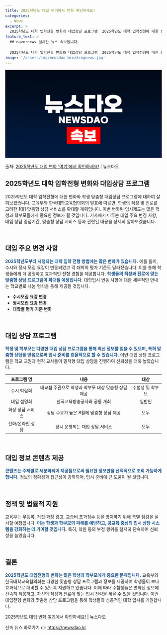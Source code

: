 ```yaml
---
title: 2025학년도 대입 여기에서 변화 확인하세요!
categories:
  - News
excerpt: >
  2025학년도 대학 입학전형 변화와 대입상담 프로그램  2025학년도 대학 입학전형에 대한 변화와 학생 맞춤…
feature_text: >
  ## navernews 실시간 뉴스 속보입니다.

  2025학년도 대학 입학전형 변화와 대입상담 프로그램  2025학년도 대학 입학전형에 대한 변화와 학생 맞춤…
image: '/assets/img/newsdao_breakingnews.jpg'
---
```


![뉴스다오 속보](/assets/img/newsdao_breakingnews.jpg)

<p>출처: <a href="https://newsdao.kr/4112" rel="dofollow">2025학년도 대입 변화 '여기'에서 확인하세요!</a> | 뉴스다오</p>

<h2 data-ke-size="size26">2025학년도 대학 입학전형 변화와 대입상담 프로그램</h2>
2025학년도 대학 입학전형에 대한 변화와 학생 맞춤형 대입상담 프로그램에 대하여 살펴보겠습니다. 교육부와 한국대학교육협의회의 발표에 따르면, 학생의 적성 및 진로를 고려한 1대1 맞춤형 상담 서비스를 확대할 계획입니다. 이번 변화된 입시제도는 많은 학생과 학부모들에게 중요한 정보가 될 것입니다. 기사에서 다루는 대입 주요 변경 사항, 대입 상담 중점기간, 맞춤형 상담 서비스 등과 관련된 내용을 상세히 알아보겠습니다.

<p data-ke-size="size16">&nbsp;</p>

<h2 data-ke-size="size24">대입 주요 변경 사항</h2>
<b><span style="color: #1a5490;">2025학년도부터 시행되는 대학 입학 전형 방법에는 많은 변화가 있습니다.</span></b> 예를 들어, 수시와 정시 모집 요강이 변동되었고 각 대학의 평가 기준도 달라졌습니다. 이를 통해 학생들에게 더 공정하고 효과적인 전형 경험을 제공합니다. <b><span style="color: #1a5490;">학생들의 적성과 진로에 맞는 맞춤형 상담 프로그램이 확대될 예정입니다.</span></b> 대학입시 변동 사항에 대한 세부적인 안내는 학교별로 나눔 형식을 통해 제공될 것입니다.

<ul>
<li><b>수시모집 요강 변경</b></li>
<li><b>정시모집 요강 변경</b></li>
<li><b>대학별 평가 기준 변화</b></li>
</ul>

<p data-ke-size="size16">&nbsp;</p>

<h2 data-ke-size="size24">대입 상담 프로그램</h2>
<b><span style="color: #1a5490;">학생 및 학부모는 다양한 대입 상담 프로그램을 통해 최신 정보를 얻을 수 있으며, 특히 맞춤형 상담을 받음으로써 입시 준비를 효율적으로 할 수 있습니다.</span></b> 이번 대입 상담 프로그램은 학교 교원과 현직 교사들이 밀착형 대입 상담을 진행하여 신뢰성을 더욱 높였습니다.

<table>
<thead>
<tr>
<th style="text-align: center;">프로그램 명</th>
<th style="text-align: center;">내용</th>
<th style="text-align: center;">대상</th>
</tr>
</thead>
<tbody>
<tr>
<td style="text-align: center;">수시 박람회</td>
<td style="text-align: center;">대교협 주관으로 학생과 학부모 대상 맞춤형 상담 제공</td>
<td style="text-align: center;">수험생 및 학부모</td>
</tr>
<tr>
<td style="text-align: center;">대입 설명회</td>
<td style="text-align: center;">한국교육방송공사와 공동 개최</td>
<td style="text-align: center;">일반인</td>
</tr>
<tr>
<td style="text-align: center;">화상 상담 서비스</td>
<td style="text-align: center;">상담 수요가 높은 8월에 맞춤형 상담 제공</td>
<td style="text-align: center;">모두</td>
</tr>
<tr>
<td style="text-align: center;">전화/온라인 상담</td>
<td style="text-align: center;">상시 운영되는 대입 상담 서비스</td>
<td style="text-align: center;">모두</td>
</tr>
</tbody>
</table>

<p data-ke-size="size16">&nbsp;</p>

<h2 data-ke-size="size24">대입 정보 콘텐츠 제공</h2>
<b><span style="color: #1a5490;">콘텐츠는 주제별로 세분화되어 제공됨으로써 필요한 정보만을 선택적으로 조회 가능하게 합니다.</span></b> 정보의 정확성과 접근성이 강화되어, 입시 준비에 큰 도움이 될 것입니다.

<p data-ke-size="size16">&nbsp;</p>

<h2 data-ke-size="size24">정책 및 법률적 지원</h2>
교육부는 무등록, 거짓·과장 광고, 교습비 초과징수 등을 방지하기 위해 특별 점검을 실시할 예정입니다. <b><span style="color: #1a5490;">이는 학생과 학부모의 피해를 예방하고, 공교육 중심의 입시 상담 시스템을 강화하는 데 기여할 것입니다.</span></b> 특히, 학원 등의 부정 행위를 철저히 단속하여 신뢰성을 높였습니다.

<p data-ke-size="size16">&nbsp;</p>

<h2 data-ke-size="size24">결론</h2>
<b><span style="color: #1a5490;">2025학년도 대입전형의 변화는 많은 학생과 학부모에게 중요한 문제입니다.</span></b> 교육부와 한국대학교육협의회는 다양한 맞춤형 상담 프로그램과 정보를 제공하여 학생들이 보다 효과적으로 대비할 수 있도록 지원하고 있습니다. 이에 따라 수험생들은 변화된 정보에 신속히 적응하고, 자신의 적성과 진로에 맞는 입시 전략을 세울 수 있을 것입니다. 이번 대입전형 변화와 맞춤형 상담 프로그램을 통해 학생들의 성공적인 대학 입시를 기원합니다.

2025학년도 대입 변화 <a href="https://newsdao.kr/4112">여기</a>에서 확인하세요! | 뉴스다오 

신속 뉴스 바로가기 👉 <a href="https://newsdao.kr" rel="dofollow">https://newsdao.kr</a>


